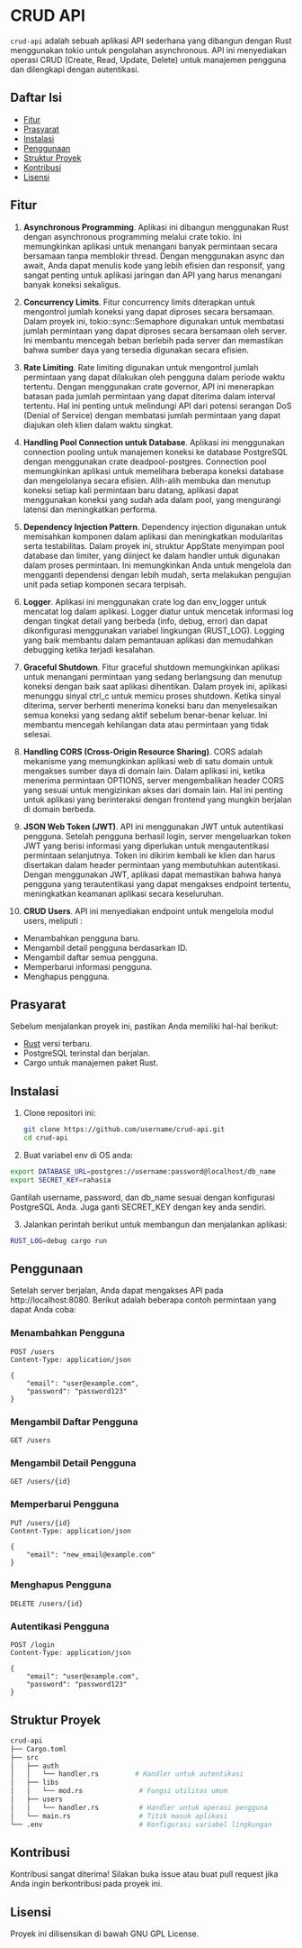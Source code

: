 # CRUD API

`crud-api` adalah sebuah aplikasi API sederhana yang dibangun dengan Rust menggunakan tokio untuk pengolahan asynchronous. API ini menyediakan operasi CRUD (Create, Read, Update, Delete) untuk manajemen pengguna dan dilengkapi dengan autentikasi.

## Daftar Isi

- [Fitur](#fitur)
- [Prasyarat](#prasyarat)
- [Instalasi](#instalasi)
- [Penggunaan](#penggunaan)
- [Struktur Proyek](#struktur-proyek)
- [Kontribusi](#kontribusi)
- [Lisensi](#lisensi)

## Fitur

1. **Asynchronous Programming**. 
Aplikasi ini dibangun menggunakan Rust dengan asynchronous programming melalui crate tokio. Ini memungkinkan aplikasi untuk menangani banyak permintaan secara bersamaan tanpa memblokir thread. Dengan menggunakan async dan await, Anda dapat menulis kode yang lebih efisien dan responsif, yang sangat penting untuk aplikasi jaringan dan API yang harus menangani banyak koneksi sekaligus.

2. **Concurrency Limits**. 
Fitur concurrency limits diterapkan untuk mengontrol jumlah koneksi yang dapat diproses secara bersamaan. Dalam proyek ini, tokio::sync::Semaphore digunakan untuk membatasi jumlah permintaan yang dapat diproses secara bersamaan oleh server. Ini membantu mencegah beban berlebih pada server dan memastikan bahwa sumber daya yang tersedia digunakan secara efisien.

3. **Rate Limiting**. 
Rate limiting digunakan untuk mengontrol jumlah permintaan yang dapat dilakukan oleh pengguna dalam periode waktu tertentu. Dengan menggunakan crate governor, API ini menerapkan batasan pada jumlah permintaan yang dapat diterima dalam interval tertentu. Hal ini penting untuk melindungi API dari potensi serangan DoS (Denial of Service) dengan membatasi jumlah permintaan yang dapat diajukan oleh klien dalam waktu singkat.

4. **Handling Pool Connection untuk Database**. 
Aplikasi ini menggunakan connection pooling untuk manajemen koneksi ke database PostgreSQL dengan menggunakan crate deadpool-postgres. Connection pool memungkinkan aplikasi untuk memelihara beberapa koneksi database dan mengelolanya secara efisien. Alih-alih membuka dan menutup koneksi setiap kali permintaan baru datang, aplikasi dapat menggunakan koneksi yang sudah ada dalam pool, yang mengurangi latensi dan meningkatkan performa.

5. **Dependency Injection Pattern**. 
Dependency injection digunakan untuk memisahkan komponen dalam aplikasi dan meningkatkan modularitas serta testabilitas. Dalam proyek ini, struktur AppState menyimpan pool database dan limiter, yang diinject ke dalam handler untuk digunakan dalam proses permintaan. Ini memungkinkan Anda untuk mengelola dan mengganti dependensi dengan lebih mudah, serta melakukan pengujian unit pada setiap komponen secara terpisah.

6. **Logger**. 
Aplikasi ini menggunakan crate log dan env_logger untuk mencatat log dalam aplikasi. Logger diatur untuk mencetak informasi log dengan tingkat detail yang berbeda (info, debug, error) dan dapat dikonfigurasi menggunakan variabel lingkungan (RUST_LOG). Logging yang baik membantu dalam pemantauan aplikasi dan memudahkan debugging ketika terjadi kesalahan.

7. **Graceful Shutdown**. 
Fitur graceful shutdown memungkinkan aplikasi untuk menangani permintaan yang sedang berlangsung dan menutup koneksi dengan baik saat aplikasi dihentikan. Dalam proyek ini, aplikasi menunggu sinyal ctrl_c untuk memicu proses shutdown. Ketika sinyal diterima, server berhenti menerima koneksi baru dan menyelesaikan semua koneksi yang sedang aktif sebelum benar-benar keluar. Ini membantu mencegah kehilangan data atau permintaan yang tidak selesai.

8. **Handling CORS (Cross-Origin Resource Sharing)**. 
CORS adalah mekanisme yang memungkinkan aplikasi web di satu domain untuk mengakses sumber daya di domain lain. Dalam aplikasi ini, ketika menerima permintaan OPTIONS, server mengembalikan header CORS yang sesuai untuk mengizinkan akses dari domain lain. Hal ini penting untuk aplikasi yang berinteraksi dengan frontend yang mungkin berjalan di domain berbeda.

9. **JSON Web Token (JWT)**. 
API ini menggunakan JWT untuk autentikasi pengguna. Setelah pengguna berhasil login, server mengeluarkan token JWT yang berisi informasi yang diperlukan untuk mengautentikasi permintaan selanjutnya. Token ini dikirim kembali ke klien dan harus disertakan dalam header permintaan yang membutuhkan autentikasi. Dengan menggunakan JWT, aplikasi dapat memastikan bahwa hanya pengguna yang terautentikasi yang dapat mengakses endpoint tertentu, meningkatkan keamanan aplikasi secara keseluruhan.

10. **CRUD Users**. 
API ini menyediakan endpoint untuk mengelola modul users, meliputi :
- Menambahkan pengguna baru.
- Mengambil detail pengguna berdasarkan ID.
- Mengambil daftar semua pengguna.
- Memperbarui informasi pengguna.
- Menghapus pengguna.

## Prasyarat

Sebelum menjalankan proyek ini, pastikan Anda memiliki hal-hal berikut:

- [Rust](https://www.rust-lang.org/tools/install) versi terbaru.
- PostgreSQL terinstal dan berjalan.
- Cargo untuk manajemen paket Rust.

## Instalasi

1. Clone repositori ini:

   ```bash
   git clone https://github.com/username/crud-api.git
   cd crud-api
   ```

2. Buat variabel env di OS anda:

```bash
export DATABASE_URL=postgres://username:password@localhost/db_name
export SECRET_KEY=rahasia
```
Gantilah username, password, dan db_name sesuai dengan konfigurasi PostgreSQL Anda. Juga ganti SECRET_KEY dengan key anda sendiri. 

3. Jalankan perintah berikut untuk membangun dan menjalankan aplikasi:

```bash
RUST_LOG=debug cargo run
```

## Penggunaan
Setelah server berjalan, Anda dapat mengakses API pada http://localhost:8080. Berikut adalah beberapa contoh permintaan yang dapat Anda coba:

### Menambahkan Pengguna
```http
POST /users
Content-Type: application/json

{
    "email": "user@example.com",
    "password": "password123"
}
```

### Mengambil Daftar Pengguna
```http
GET /users
```

### Mengambil Detail Pengguna
```http
GET /users/{id}
```

### Memperbarui Pengguna

```http
PUT /users/{id}
Content-Type: application/json

{
    "email": "new_email@example.com"
}
```

### Menghapus Pengguna
```http
DELETE /users/{id}
```

### Autentikasi Pengguna
```http
POST /login
Content-Type: application/json

{
    "email": "user@example.com",
    "password": "password123"
}
```

## Struktur Proyek
```bash
crud-api
├── Cargo.toml
├── src
│   ├── auth
│   │   └── handler.rs         # Handler untuk autentikasi
│   ├── libs
│   │   └── mod.rs              # Fungsi utilitas umum
│   ├── users
│   │   └── handler.rs          # Handler untuk operasi pengguna
│   └── main.rs                 # Titik masuk aplikasi
└── .env                        # Konfigurasi variabel lingkungan
```

## Kontribusi
Kontribusi sangat diterima! Silakan buka issue atau buat pull request jika Anda ingin berkontribusi pada proyek ini.

## Lisensi
Proyek ini dilisensikan di bawah GNU GPL License.